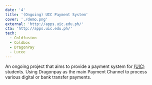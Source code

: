 ```yaml
---
date: '4'
title: '(Ongoing) UIC Payment System'
cover: './demo.png'
external: 'http://apps.uic.edu.ph/'
cta: 'http://apps.uic.edu.ph/'
tech:
  - Coldfusion
  - Coldbox
  - DragonPay
  - Lucee
---
```


An ongoing project that aims to provide a payment system for [(UIC)](https://www.uic.edu.ph/) students. Using Dragonpay as the main Payment Channel to process various digital or bank transfer payments.
